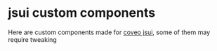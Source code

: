 # jsui custom components

Here are custom components made for [coveo jsui](https://developers.coveo.com/display/JsSearch/Home), some of them may require tweaking
